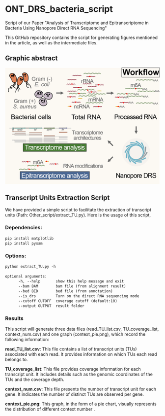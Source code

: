 # ONT_DRS_bacteria_script
Script of our Paper "Analysis of Transcriptome and Epitranscriptome in Bacteria  Using Nanopore Direct RNA Sequencing"


This GitHub repository contains the script for generating figures mentioned 
in the article, as well as the intermediate files.

## Graphic abstract

![Graphic_abstract](Graphic_abstract.png)


## Transcript Units Extraction Script

We have provided a simple script to facilitate the extraction of transcript units (Path: Other_script/extract_TU.py).
Here is the usage of this script,

### Dependencies:

    pip install matplotlib 
    pip install pysam

### Options:

    python extract_TU.py -h

    optional arguments:
          -h, --help       show this help message and exit
          --bam BAM        bam file (from alignment result)
          --bed BED        bed file (from annotation)
          --is_drs         Turn on the direct RNA sequencing mode
          --cutoff CUTOFF  coverage cutoff (default:10)
          --output OUTPUT  result folder
### Results

This script will generate three data files (read_TU_list.csv, TU_coverage_list, context_num.csv) and one graph (context_pie.png), which record the following information:

**read_TU_list.csv**: This file contains a list of transcript units (TUs) associated with each read. It provides information on which TUs each read belongs to.

**TU_coverage_list**: This file provides coverage information for each transcript unit. It includes details such as the genomic coordinates of the TUs and the coverage depth.

**context_num.csv**: This file presents the number of transcript unit for each gene. It indicates the number of distinct TUs are observed per gene.

**context_pie.png**: This graph, in the form of a pie chart, visually represents the distribution of different context number .





